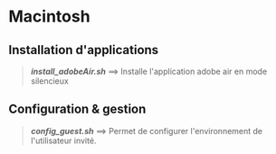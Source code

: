 # Macintosh

## Installation d'applications
>**_install_adobeAir.sh_**	==>	Installe l'application adobe air en mode silencieux

## Configuration & gestion
>**_config_guest.sh_** 	==>	Permet de configurer l'environnement de l'utilisateur invité.

